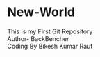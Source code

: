 # New-World
This is my First Git Repository
<br>
Author- BackBencher
<br>
Coding By Bikesh Kumar Raut
